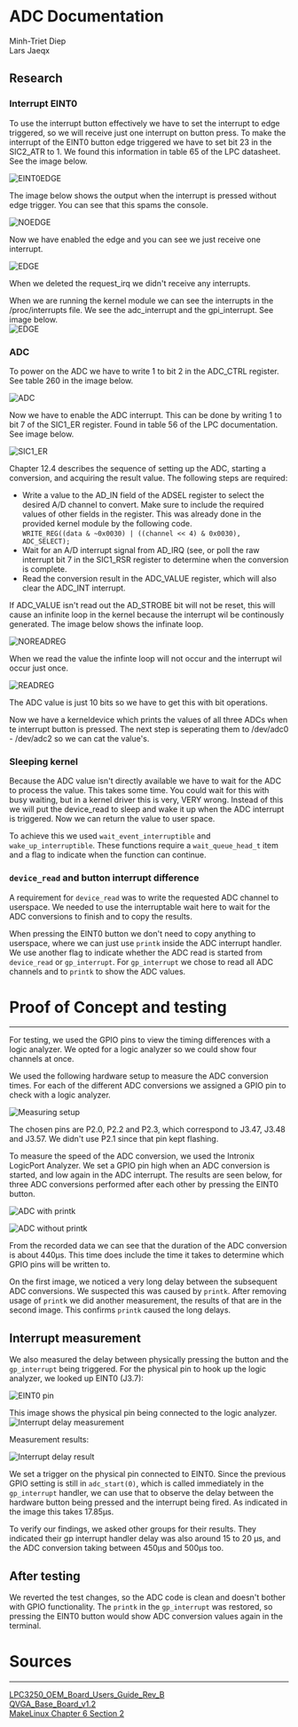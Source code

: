 ADC Documentation
===============================================================================
Minh-Triet Diep  
Lars Jaeqx  

## Research

### Interrupt EINT0
To use the interrupt button effectively we have to set the interrupt to edge triggered, so we will receive just one interrupt on button press. To make the interrupt of the EINT0 button edge triggered we have to set bit 23 in the SIC2_ATR to 1. We found this information in table 65 of the LPC datasheet. See the image below.  
  
![EINT0EDGE](img/SIC2_ATR.PNG)  
  
The image below shows the output when the interrupt is pressed without edge trigger. You can see that this spams the console.  

![NOEDGE](img/NoEdge.PNG)  
  
Now we have enabled the edge and you can see we just receive one interrupt.  
  
![EDGE](img/Edge.PNG)  
  
When we deleted the request_irq we didn't receive any interrupts.  

When we are running the kernel module we can see the interrupts in the /proc/interrupts file. We see the adc\_interrupt and the gpi\_interrupt. See image below.  
![EDGE](img/proc_interrupts.PNG)  
  
### ADC
To power on the ADC we have to write 1 to bit 2 in the ADC_CTRL register. See table 260 in the image below.  
  
![ADC](img/ADC_CTRL.PNG)  
  
Now we have to enable the ADC interrupt. This can be done by writing 1 to bit 7 of the SIC1_ER register. Found in table 56 of the LPC documentation. See image below.  
  
![SIC1_ER](img/SIC1_ER.PNG)  
  
Chapter 12.4 describes the sequence of setting up the ADC, starting a conversion, and acquiring the result value. The following steps are required:
- Write a value to the AD_IN field of the ADSEL register to select the desired A/D channel to convert. Make sure to include the required values of other fields in the register. This was already done in the provided kernel module by the following code.  
`WRITE_REG((data & ~0x0030) | ((channel << 4) & 0x0030), ADC_SELECT);`
- Wait for an A/D interrupt signal from AD_IRQ (see, or poll the raw interrupt bit 7 in the SIC1_RSR register to determine when the conversion is complete.
- Read the conversion result in the ADC_VALUE register, which will also clear the ADC_INT interrupt.  
  
If ADC_VALUE isn't read out the AD_STROBE bit will not be reset, this will cause an infinite loop in the kernel because the interrupt wil be continously generated. The image below shows the infinate loop.  
  
![NOREADREG](img/NoReadReg.PNG)  

When we read the value the infinte loop will not occur and the interrupt wil occur just once.  
  
![READREG](img/ReadReg.PNG)    
  
The ADC value is just 10 bits so we have to get this with bit operations.
  
Now we have a kerneldevice which prints the values of all three ADCs when te interrupt button is pressed. The next step is seperating them to /dev/adc0 - /dev/adc2 so we can cat the value's.  
  
### Sleeping kernel
Because the ADC value isn't directly available we have to wait for the ADC to process the value. This takes some time. You could wait for this with busy waiting, but in a kernel driver this is very, VERY wrong. Instead of this we will put the device_read to sleep and wake it up when the ADC interrupt is triggered. Now we can return the value to user space.  
  
To achieve this we used `wait_event_interruptible` and `wake_up_interruptible`. These functions require a `wait_queue_head_t` item and a flag to indicate when the function can continue.

### `device_read` and button interrupt difference
A requirement for `device_read` was to write the requested ADC channel to userspace. We needed to use the interruptable wait here to wait for the ADC conversions to finish and to copy the results.

When pressing the EINT0 button we don't need to copy anything to userspace, where we can just use `printk` inside the ADC interrupt handler. We use another flag to indicate whether the ADC read is started from `device_read` or `gp_interrupt`. For `gp_interrupt` we chose to read all ADC channels and to `printk` to show the ADC values. 

# Proof of Concept and testing
-------------------------------------------------------------------------------

For testing, we used the GPIO pins to view the timing differences with a logic analyzer. We opted for a logic analyzer so we could show four channels at once.

We used the following hardware setup to measure the ADC conversion times. For each of the different ADC conversions we assigned a GPIO pin to check with a logic analyzer.

![Measuring setup](img/ADCMeasuringSetupHW.jpg)

The chosen pins are P2.0, P2.2 and P2.3, which correspond to J3.47, J3.48 and J3.57. We didn't use P2.1 since that pin kept flashing.

To measure the speed of the ADC conversion, we used the Intronix LogicPort Analyzer. We set a GPIO pin high when an ADC conversion is started, and low again in the ADC interrupt. The results are seen below, for three ADC conversions performed after each other by pressing the EINT0 button.
  
![ADC with printk](img/time_print.PNG)  

![ADC without printk](img/time_no_print.PNG)  
  
From the recorded data we can see that the duration of the ADC conversion is about 440µs. This time does include the time it takes to determine which GPIO pins will be written to.

On the first image, we noticed a very long delay between the subsequent ADC conversions. We suspected this was caused by `printk`. After removing usage of `printk` we did another measurement, the results of that are in the second image. This confirms `printk` caused the long delays.

## Interrupt measurement

We also measured the delay between physically pressing the button and the `gp_interrupt` being triggered. For the physical pin to hook up the logic analyzer, we looked up EINT0 (J3.7):

![EINT0 pin](img/header.PNG)

This image shows the physical pin being connected to the logic analyzer.
![Interrupt delay measurement](img/InterruptMeasuringSetupHW.jpg)

Measurement results:  

![Interrupt delay result](img/time_button.PNG)

We set a trigger on the physical pin connected to EINT0. Since the previous GPIO setting is still in `adc_start(0)`, which is called immediately in the `gp_interrupt` handler, we can use that to observe the delay between the hardware button being pressed and the interrupt being fired. As indicated in the image this takes 17.85µs.

To verify our findings, we asked other groups for their results. They indicated their gp interrupt handler delay was also around 15 to 20 µs, and the ADC conversion taking between 450µs and 500µs too.

## After testing
We reverted the test changes, so the ADC code is clean and doesn't bother with GPIO functionality. The `printk` in the `gp_interrupt` was restored, so pressing the EINT0 button would show ADC conversion values again in the terminal.

# Sources
-------------------------------------------------------------------------------
[LPC3250_OEM_Board_Users_Guide_Rev_B](../LPC3250/LPC3250_OEM_Board_Users_Guide_Rev_B.pdf)  
[QVGA_Base_Board_v1.2](../LPC3250/QVGA_Base_Board_v1.2.pdf)  
[MakeLinux Chapter 6 Section 2](http://www.makelinux.net/ldd3/chp-6-sect-2)
